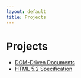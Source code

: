 ```yaml
---
layout: default
title: Projects
---
```


# Projects

- [DOM-Driven Documents](domdriven)
- [HTML 5.2 Specification](html5.2)

